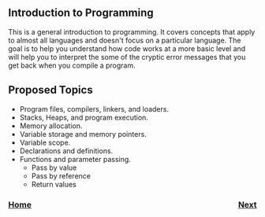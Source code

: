 ## Introduction to Programming
This is a general introduction to programming.  It covers concepts that apply to almost all languages and doesn't focus on a particular language.  The goal is to help you understand how code works at a more basic level and will help you to interpret the some of the cryptic error messages that you get back when you compile a program.

## Proposed Topics
- Program files, compilers, linkers, and loaders.
- Stacks, Heaps, and program execution.
- Memory allocation.
- Variable storage and memory pointers.
- Variable scope.
- Declarations and definitions. 
- Functions and parameter passing.
  - Pass by value
  - Pass by reference
  - Return values
 



<h3><span style="float:left">
<a href="../index">Home</a></span>
<span style="float:right">
<a href="../Java/intro">Next</a></span></h3>
